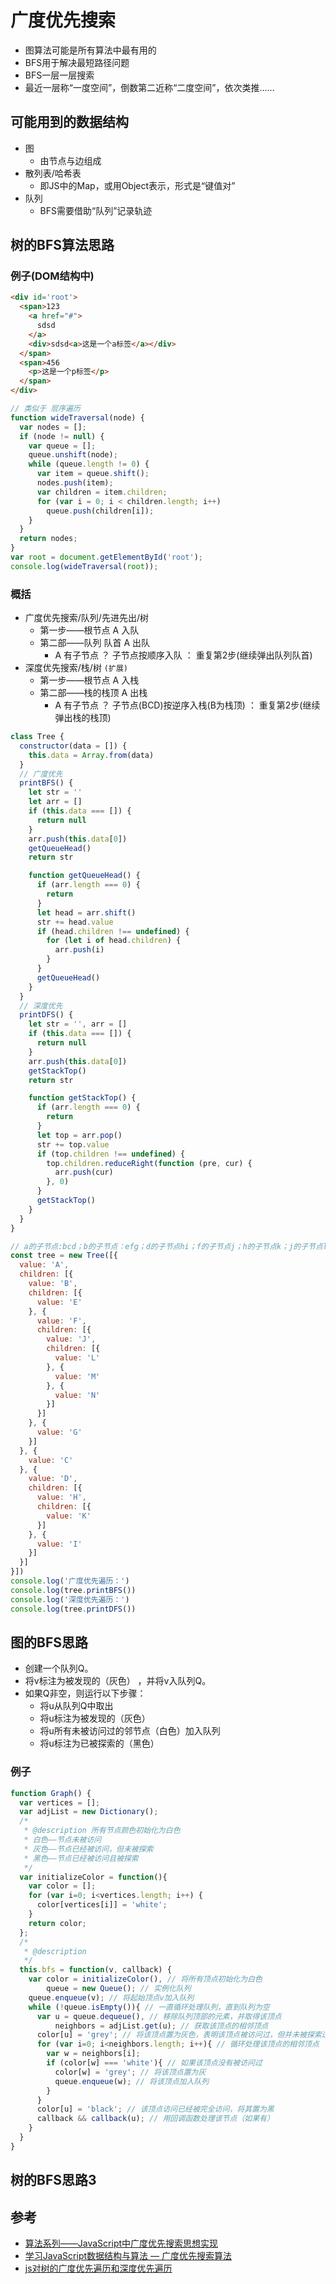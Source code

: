# 广度优先搜索

- 图算法可能是所有算法中最有用的
- BFS用于解决最短路径问题
- BFS一层一层搜索
- 最近一层称“一度空间”，倒数第二近称“二度空间”，依次类推......

## 可能用到的数据结构
* 图
  - 由节点与边组成
* 散列表/哈希表
  - 即JS中的Map，或用Object表示，形式是“键值对”
* 队列
  - BFS需要借助“队列”记录轨迹

## 树的BFS算法思路
### 例子(DOM结构中)
```html
<div id='root'>
  <span>123
    <a href="#">
      sdsd
    </a>
    <div>sdsd<a>这是一个a标签</a></div>
  </span>
  <span>456
    <p>这是一个p标签</p>
  </span>
</div>
```
```js
// 类似于 层序遍历
function wideTraversal(node) {  
  var nodes = [];  
  if (node != null) {  
    var queue = [];  
    queue.unshift(node);  
    while (queue.length != 0) {  
      var item = queue.shift();  
      nodes.push(item);  
      var children = item.children;  
      for (var i = 0; i < children.length; i++)  
        queue.push(children[i]);  
    }  
  }  
  return nodes;  
}
var root = document.getElementById('root');
console.log(wideTraversal(root)); 
```
### 概括
- 广度优先搜索/队列/先进先出/树
  * 第一步——根节点 A 入队
  * 第二部——队列 队首 A 出队
    - A 有子节点 ？ 子节点按顺序入队 ： 重复第2步(继续弹出队列队首)
- 深度优先搜索/栈/树 `(扩展)`
  * 第一步——根节点 A 入栈
  * 第二部——栈的栈顶 A 出栈
    - A 有子节点 ？ 子节点(BCD)按逆序入栈(B为栈顶) ： 重复第2步(继续弹出栈的栈顶)
```js
class Tree {
  constructor(data = []) {
    this.data = Array.from(data)
  }
  // 广度优先
  printBFS() {
    let str = ''
    let arr = []
    if (this.data === []) {
      return null
    }
    arr.push(this.data[0])
    getQueueHead()
    return str

    function getQueueHead() {
      if (arr.length === 0) {
        return
      }
      let head = arr.shift()
      str += head.value
      if (head.children !== undefined) {
        for (let i of head.children) {
          arr.push(i)
        }
      } 
      getQueueHead()
    }
  }
  // 深度优先
  printDFS() {
    let str = '', arr = []
    if (this.data === []) {
      return null
    } 
    arr.push(this.data[0])
    getStackTop()
    return str

    function getStackTop() {
      if (arr.length === 0) {
        return
      }
      let top = arr.pop()
      str += top.value
      if (top.children !== undefined) {
        top.children.reduceRight(function (pre, cur) {
          arr.push(cur)
        }, 0)
      }
      getStackTop()
    }
  }
}

// a的子节点:bcd；b的子节点：efg；d的子节点hi；f的子节点j；h的子节点k；j的子节点lmn
const tree = new Tree([{
  value: 'A',
  children: [{
    value: 'B',
    children: [{
      value: 'E'
    }, {
      value: 'F',
      children: [{
        value: 'J',
        children: [{
          value: 'L'
        }, {
          value: 'M'
        }, {
          value: 'N'
        }]
      }]
    }, {
      value: 'G'
    }]
  }, {
    value: 'C'
  }, {
    value: 'D',
    children: [{
      value: 'H',
      children: [{
        value: 'K'
      }]
    }, {
      value: 'I'
    }]
  }]
}])
console.log('广度优先遍历：')
console.log(tree.printBFS())
console.log('深度优先遍历：')
console.log(tree.printDFS())
```


## 图的BFS思路
- 创建一个队列Q。
- 将v标注为被发现的（灰色） ，并将v入队列Q。
- 如果Q非空，则运行以下步骤：
  * 将u从队列Q中取出
  * 将u标注为被发现的（灰色）
  * 将u所有未被访问过的邻节点（白色）加入队列
  * 将u标注为已被探索的（黑色）

### 例子
```js
function Graph() {
  var vertices = [];
  var adjList = new Dictionary();
  /*
   * @description 所有节点颜色初始化为白色
   * 白色——节点未被访问
   * 灰色——节点已经被访问，但未被探索
   * 黑色——节点已经被访问且被探索
   */
  var initializeColor = function(){
    var color = [];
    for (var i=0; i<vertices.length; i++) {
      color[vertices[i]] = 'white';
    }
    return color;
  };
  /*
   * @description 
   */
  this.bfs = function(v, callback) {
    var color = initializeColor(), // 将所有顶点初始化为白色
        queue = new Queue(); // 实例化队列
    queue.enqueue(v); // 将起始顶点v加入队列
    while (!queue.isEmpty()){ // 一直循环处理队列，直到队列为空
      var u = queue.dequeue(), // 移除队列顶部的元素，并取得该顶点
          neighbors = adjList.get(u); // 获取该顶点的相邻顶点
      color[u] = 'grey'; // 将该顶点置为灰色，表明该顶点被访问过，但并未被探索过
      for (var i=0; i<neighbors.length; i++){ // 循环处理该顶点的相邻顶点
        var w = neighbors[i];
        if (color[w] === 'white'){ // 如果该顶点没有被访问过
          color[w] = 'grey'; // 将该顶点置为灰
          queue.enqueue(w); // 将该顶点加入队列
        }
      }
      color[u] = 'black'; // 该顶点访问已经被完全访问，将其置为黑
      callback && callback(u); // 用回调函数处理该节点（如果有）
    }
  }
}
```

## 树的BFS思路3


## 参考
- [算法系列——JavaScript中广度优先搜索思想实现](https://segmentfault.com/a/1190000011983269)
- [学习JavaScript数据结构与算法 — 广度优先搜索算法](https://segmentfault.com/a/1190000011216377)
- [js对树的广度优先遍历和深度优先遍历](https://blog.csdn.net/zhanxinCBB/article/details/80926073)